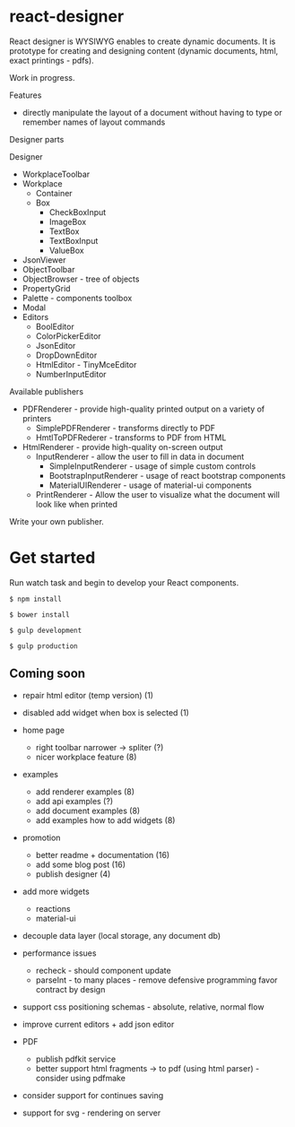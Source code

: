 # react-designer
React designer is WYSIWYG enables to create dynamic documents.
It is prototype for creating and designing content (dynamic documents, html, exact printings - pdfs).

Work in progress. 

Features

+   directly manipulate the layout of a document without having to type or remember names of layout commands

Designer parts

Designer
+   WorkplaceToolbar
+   Workplace
    +   Container
    +   Box
        +   CheckBoxInput
        +   ImageBox
        +   TextBox
        +   TextBoxInput
        +   ValueBox
+   JsonViewer
+   ObjectToolbar
+   ObjectBrowser - tree of objects
+   PropertyGrid
+   Palette - components toolbox
+   Modal
+   Editors
    +   BoolEditor
    +   ColorPickerEditor
    +   JsonEditor
    +   DropDownEditor
    +   HtmlEditor - TinyMceEditor
    +   NumberInputEditor



Available publishers

+   PDFRenderer - provide high-quality printed output on a variety of printers
    +   SimplePDFRenderer - transforms directly to PDF
    +   HmtlToPDFRederer - transforms to PDF from HTML
+   HtmlRenderer - provide high-quality on-screen output
    +   InputRenderer - allow the user to fill in data in document
        +   SimpleInputRenderer - usage of simple custom controls
        +   BootstrapInputRenderer - usage of react bootstrap components
        +   MaterialUIRenderer - usage of material-ui components
    +   PrintRenderer - Allow the user to visualize what the document will look like when printed

Write your own publisher.


# Get started

Run watch task and begin to develop your React components.

```
$ npm install
```

```
$ bower install
```

```
$ gulp development
```

```
$ gulp production
```


## Coming soon

+   repair html editor (temp version) (1)
+   disabled add widget when box is selected (1)
+   home page
    +   right toolbar narrower -> spliter (?)
    +   nicer workplace feature (8)
+   examples 
    +   add renderer examples (8)
    +   add api examples (?)
    +   add document examples (8)
    +   add examples how to add widgets (8)

+   promotion
    +   better readme + documentation (16)
    +   add some blog post (16)
    +   publish designer (4)
    
+   add more widgets
    +   reactions
    +   material-ui
    
+   decouple data layer (local storage, any document db)
+   performance issues
    +   recheck - should component update
    +   parseInt - to many places - remove defensive programming favor contract by design
    
+   support css positioning schemas - absolute, relative, normal flow
+   improve current editors + add json editor
+   PDF
    +   publish pdfkit service 
    +   better support html fragments -> to pdf (using html parser) - consider using pdfmake
+   consider support for continues saving
+   support for svg - rendering on server
